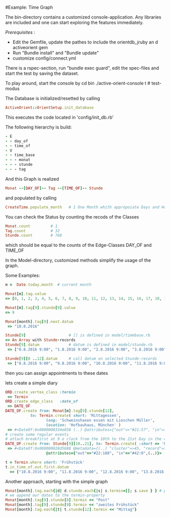 #Example: Time Graph

The bin-directory contains a customized console-application. 
Any libraries are included and one can start exploring the features immediately.

*Prerequisites* : 
* Edit the Gemfile, update the pathes to include the orientdb_jruby an d activeorient gem
* Run "Bundle install" and "Bundle update"
* customize config/connect.yml

There is a rspec-section, run "bundle exec guard", edit the spec-files and start the test by saving the dataset.

To play around, start the console by
  cd bin
  ./active-orient-console t  # test-modus

The Database is initialized/resetted by calling

```ruby
ActiveOrient::OrientSetup.init_database
```

This executes the code located in 'config/init_db.rb'

The following hierarchy is build:

```ruby
- E
- - day_of
- - time_of
- V
- - time_base
- - - monat
- - - stunde
- - - tag
```
And this Graph is realized

```ruby
Monat --[DAY_OF]-- Tag --[TIME_OF]-- Stunde
```
and populated by calling 

```ruby
CreateTime.populate_month	# 1 One Month whith appropoiate Days and Hours
```

You can check the Status by counting the recods of the Classes

```ruby
Monat.count 		# 1
Tag.count 			# 32
Stunde.count		# 768
```
which should be equal to the counts of the Edge-Classes DAY_OF and TIME_OF

In the Model-directory, customized methods simplify the usage of the graph.

Some Examples:

```ruby
m =  Date.today.month  # current month

Monat[m].tag.value
=> [0, 1, 2, 3, 4, 5, 6, 7, 8, 9, 10, 11, 12, 13, 14, 15, 16, 17, 18, 19, 20, 21, 22, 23, 24, 25, 26, 27, 28, 29, 30, 31] 

Monat[m].tag[9].stunde[9].value
=> 9

Monat[month].tag[9].next.datum
 => "10.8.2016" 

Stunde[9]					# [] is defined in model/timebase.rb
=> An Array with Stunde-records 
Stunde[9].datum				# datum is defined in model/stunde.rb
 => ["0.8.2016 9:00", "1.8.2016 9:00", "2.8.2016 9:00", "3.8.2016 9:00", "4.8.2016 9:00", "5.8.2016 9:00", "6.8.2016 9:00", "7.8.2016 9:00", "8.8.2016 9:00", "9.8.2016 9:00", "10.8.2016 9:00", "11.8.2016 9:00", "12.8.2016 9:00", "13.8.2016 9:00", "14.8.2016 9:00", "15.8.2016 9:00", "16.8.2016 9:00", "17.8.2016 9:00", "18.8.2016 9:00", "19.8.2016 9:00", "20.8.2016 9:00", "21.8.2016 9:00", "22.8.2016 9:00", "23.8.2016 9:00", "24.8.2016 9:00", "25.8.2016 9:00", "26.8.2016 9:00", "27.8.2016 9:00", "28.8.2016 9:00", "29.8.2016 9:00", "30.8.2016 9:00", "31.8.2016 9:00"]

Stunde[9][8 ..12].datum		# call datum on selected Stunde-records
 => ["8.8.2016 9:00", "9.8.2016 9:00", "10.8.2016 9:00", "11.8.2016 9:00", "12.8.2016 9:00"] 

```

then you can assign appointments to these dates


lets create a simple diary

```ruby
ORD.create_vertex_class :termin
 => Termin
ORD.create_edge_class   :date_of
 => DATE_OF
DATE_OF.create from: Monat[m].tag[9].stunde[12], 
	       to: Termin.create( short: 'Mittagessen', 
				  long: 'Schweinshaxen essen mit Lieschen Müller', 
				  location: 'Hofbauhaus, München' )
 => #<DateOf:0x0000000334e038 (..) @attributes={"out"=>"#21:57", "in"=>"#41:0", (..)}> 
# create some regular events
# attach breakfirst at 9 o clock from the 10th to the 21st Day in the current month
DATE_OF.create from: Stunde[9][10..21], to: Termin.create( :short => 'Frühstück' )
 => #<DateOf:0x000000028d5688 @metadata={(..) "cluster"=>45, "record"=>8}, 
			      @attributes={"out"=>"#22:188", "in"=>"#42:0",(..)}>

t = Termin.where short: 'Frühstück'
t.in_time_of.out.first.datum
  => ["10.8.2016 9:00", "11.8.2016 9:00", "12.8.2016 9:00", "13.8.2016 9:00", "14.8.2016 9:00", "15.8.2016 9:00", "16.8.2016 9:00", "17.8.2016 9:00", "18.8.2016 9:00", "19.8.2016 9:00", "20.8.2016 9:00", "21.8.2016 9:00"]


```


Another approach, starting with the simple graph 



```ruby
Monat[month].tag.each{|d| d.stunde.each{|s| s.termin=[]; s.save } } # populate hour-vertices 
# we append our dates to the termin-property
Monat[month].tag[9].stunde[8].termin << "Post"
Monat[month].tag[9].stunde[9].termin << "zweites Frühstück"
Monat[month].tag.each{|t| t.stunde[12].termin << "Mittag"}
```







